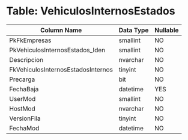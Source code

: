# Table: VehiculosInternosEstados

| Column Name | Data Type | Nullable |
|-------------|-----------|----------|
| PkFkEmpresas | smallint | NO |
| PkVehiculosInternosEstados_Iden | smallint | NO |
| Descripcion | nvarchar | NO |
| FkVehiculosInternosEstadosInternos | tinyint | NO |
| Precarga | bit | NO |
| FechaBaja | datetime | YES |
| UserMod | smallint | NO |
| HostMod | nvarchar | NO |
| VersionFila | tinyint | NO |
| FechaMod | datetime | NO |
